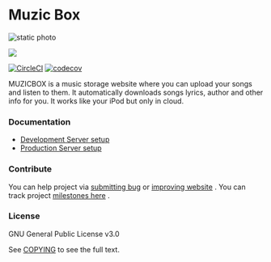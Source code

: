 # Muzic Box

![static photo](https://bernatskyys.s3-eu-west-1.amazonaws.com/github/Screen+Shot+2017-10-20+at+01.27.54.png)

![](https://bernatskyys.s3-eu-west-1.amazonaws.com/github/muzicbox_in_action.gif)

[![CircleCI](https://circleci.com/gh/ArtemBernatskyy/MuzicBox/tree/develop.svg?style=shield)](https://circleci.com/gh/ArtemBernatskyy/MuzicBox/tree/develop) [![codecov](https://codecov.io/gh/ArtemBernatskyy/MuzicBox/branch/develop/graph/badge.svg)](https://codecov.io/gh/ArtemBernatskyy/MuzicBox)

MUZICBOX is a music storage website where you can upload your songs and listen to them. It automatically downloads songs lyrics, author and other info for you. It works like your iPod but only in cloud.

### Documentation

* [Development Server setup](/docs/installation.md#local-server-setup)
* [Production Server setup](/docs/installation.md#production-server-setup)

###  Contribute
You can help project via [submitting bug](https://github.com/ArtemBernatskyy/MuzicBox/issues) or [improving website](https://github.com/ArtemBernatskyy/MuzicBox/pulls) .
You can track project [milestones here](https://trello.com/b/9rZKIREP) .

###  License
GNU General Public License v3.0

See [COPYING](https://github.com/ArtemBernatskyy/MuzicBox/blob/master/COPYING) to see the full text.
